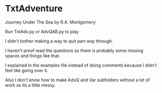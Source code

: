 # TxtAdventure
Journey Under The Sea by R.A. Montgomery

Run TxtAdv.py or AdvQAB.py to play

I didn't bother making a way to quit part way through.

I haven't proof read the questions so there is probably
some missing spaces and things like that.

I explained in the examples file instead of doing comments
because I didn't feel like going over it.

Also I don't know how to make AdvQ and Var subfolders without
a lot of work so its a little messy.
